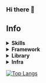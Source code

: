 ### Hi there 👋

## Info

<!--
</details>
<summary><b>Skills</b></summary>

</details>
 -->

<details>
<summary><b>Skills</b></summary>

![go](https://img.shields.io/badge/go-★★★-lightgrey?labelColor=3776AB&logo=go&style=for-the-badge&logoColor=white)
![ts](https://img.shields.io/badge/ts-★★★-lightgrey?labelColor=3178C6&logo=typescript&style=for-the-badge&logoColor=white)
![js](https://img.shields.io/badge/js-★★★-lightgrey?labelColor=F7DF1E&logo=JavaScript&style=for-the-badge&logoColor=black)
![php](https://img.shields.io/badge/php-★★★-lightgrey?labelColor=777BB4&logo=php&style=for-the-badge&logoColor=black)
![java](https://img.shields.io/badge/java-★★★-lightgrey?labelColor=F7DF1E&logo=java&style=for-the-badge&logoColor=black)

![mariaDB](https://img.shields.io/badge/MariaDB-★★★-lightgrey?labelColor=003545&logo=MariaDB&style=for-the-badge&logoColor=white)
![postgreSQL](https://img.shields.io/badge/PostgreSQL-★★★-lightgrey?labelColor=4169E1&logo=PostgreSQL&style=for-the-badge&logoColor=white)
![oracle](https://img.shields.io/badge/oracle-★★★-lightgrey?labelColor=F80000&logo=oracle&style=for-the-badge&logoColor=white)
![apachecassandra](https://img.shields.io/badge/apachecassandra-★☆☆-lightgrey?labelColor=1287B1&logo=apachecassandra&style=for-the-badge&logoColor=white)
![redis](https://img.shields.io/badge/redis-★☆☆-lightgrey?labelColor=DC382D&logo=redis&style=for-the-badge&logoColor=white)

![html](https://img.shields.io/badge/html-★★☆-lightgrey?labelColor=E34F26&logo=HTML5&style=for-the-badge&logoColor=white)
![css](https://img.shields.io/badge/css-★★☆-lightgrey?labelColor=1572B6&logo=CSS3&style=for-the-badge&logoColor=white)
![sass](https://img.shields.io/badge/sass-★☆☆-lightgrey?labelColor=CC6699&logo=sass&style=for-the-badge&logoColor=white)

</details>

<details>
<summary><b>Framework</b></summary>

[![gin](https://img.shields.io/badge/gin-★★★-lightgrey?labelColor=3776AB&logo=gin&style=for-the-badge&logoColor=white)](https://gin-gonic.com/)

![NestJS](https://img.shields.io/badge/NestJS-★★★-lightgrey?labelColor=E0234E&logo=nestjs&style=for-the-badge&logoColor=white)
![express](https://img.shields.io/badge/express-★★☆-lightgrey?labelColor=000000&logo=express&style=for-the-badge&logoColor=white)

![Next.js](https://img.shields.io/badge/Next.js-★★☆-lightgrey?labelColor=000000&logo=next.js&style=for-the-badge&logoColor=white)
![react](https://img.shields.io/badge/react-★★★-lightgrey?labelColor=61DAFB&logo=react&style=for-the-badge&logoColor=white)

![vue.js](https://img.shields.io/badge/vue.js-★★☆-lightgrey?labelColor=4FC08D&logo=vue.js&style=for-the-badge&logoColor=white)
![nuxt.js](https://img.shields.io/badge/nuxt.js-★★☆-lightgrey?labelColor=00DC82&logo=nuxt.js&style=for-the-badge&logoColor=white)

![laravel](https://img.shields.io/badge/laravel-★★☆-lightgrey?labelColor=FF2D20&logo=laravel&style=for-the-badge&logoColor=white)
![springboot](https://img.shields.io/badge/springboot-★★☆-lightgrey?labelColor=6DB33F&logo=springboot&style=for-the-badge&logoColor=white)

</details>

<details>
<summary><b>Library</b></summary>

![jwt](https://img.shields.io/badge/jwt-★★★-lightgrey?labelColor=000000&logo=jsonwebtokens&style=for-the-badge&logoColor=white)
![jquery](https://img.shields.io/badge/jquery-★★☆-lightgrey?labelColor=0769AD&logo=jquery&style=for-the-badge&logoColor=white)
![socket.io](https://img.shields.io/badge/socket.io-★★★-lightgrey?labelColor=010101&logo=socket.io&style=for-the-badge&logoColor=white)
![ffmpeg](https://img.shields.io/badge/ffmpeg-★★☆-lightgrey?labelColor=007808&logo=ffmpeg&style=for-the-badge&logoColor=white)

</details>

<details>
<summary><b>Infra</b></summary>

![apachetomcat](https://img.shields.io/badge/apachetomcat-★★☆-lightgrey?labelColor=F8DC75&logo=apachetomcat&style=for-the-badge&logoColor=white)
![nginx](https://img.shields.io/badge/nginx-★★☆-lightgrey?labelColor=009639&logo=nginx&style=for-the-badge&logoColor=white)

![docker](https://img.shields.io/badge/docker-★★☆-lightgrey?labelColor=2496ED&logo=docker&style=for-the-badge&logoColor=white)

![amazonaws](https://img.shields.io/badge/amazonaws-★★☆-lightgrey?labelColor=232F3E&logo=amazonaws&style=for-the-badge&logoColor=white)
![firebase](https://img.shields.io/badge/firebase-★☆☆-lightgrey?labelColor=FFCA28&logo=firebase&style=for-the-badge&logoColor=white)

![gitlab](https://img.shields.io/badge/gitlab-★★☆-lightgrey?labelColor=FC6D26&logo=gitlab&style=for-the-badge&logoColor=white)

</details>

[![Top Langs](https://github-readme-stats.vercel.app/api/top-langs/?username=Ko-TTae&layout=compact&exclude_repo=github-slideshow,MPAndroidChart,github-upload)](https://github.com/anuraghazra/github-readme-stats,developer-roadmap,golang-tinode-chat)

<!--
**Ko-TTae/Ko-TTae** is a ✨ _special_ ✨ repository because its `README.md` (this file) appears on your GitHub profile.

Here are some ideas to get you started:

- 🔭 I’m currently working on ...
- 🌱 I’m currently learning ...
- 👯 I’m looking to collaborate on ...
- 🤔 I’m looking for help with ...
- 💬 Ask me about ...
- 📫 How to reach me: ...
- 😄 Pronouns: ...
- ⚡ Fun fact: ...
-->
